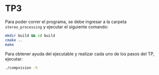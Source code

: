 # TP3

Para poder correr el programa, se debe ingresar a la carpeta `stereo_processing` y ejecutar el siguiente comando:

```bash
mkdir build && cd build
cmake ..
make
```

Para obtener ayuda del ejecutable y realizar cada uno de los pasos del TP, ejecutar:
```bash
./compvision -h
```

